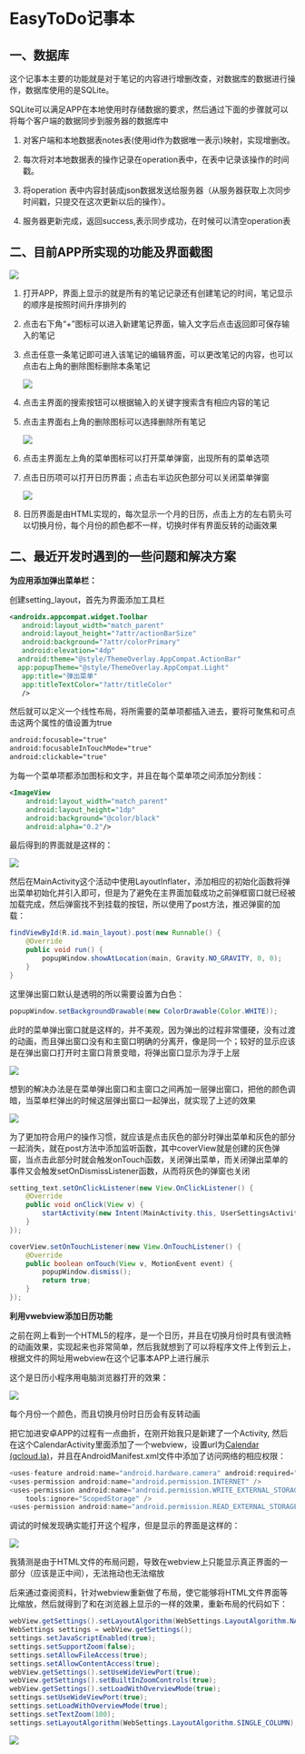 # **EasyToDo记事本**

## 一、数据库

这个记事本主要的功能就是对于笔记的内容进行增删改查，对数据库的数据进行操作，数据库使用的是SQLite。

SQLite可以满足APP在本地使用时存储数据的要求，然后通过下面的步骤就可以将每个客户端的数据同步到服务器的数据库中

1. 
   对客户端和本地数据表notes表(使用id作为数据唯一表示)映射，实现增删改。

2. 每次将对本地数据表的操作记录在operation表中，在表中记录该操作的时间戳。

3. 将operation 表中内容封装成json数据发送给服务器（从服务器获取上次同步时间戳，只提交在这次更新以后的操作）。

4. 服务器更新完成，返回success,表示同步成功，在时候可以清空operation表

## 二、目前APP所实现的功能及界面截图

![](image001.jpg)

1. 打开APP，界面上显示的就是所有的笔记记录还有创建笔记的时间，笔记显示的顺序是按照时间升序排列的

2. 点击右下角“+”图标可以进入新建笔记界面，输入文字后点击返回即可保存输入的笔记

3. 点击任意一条笔记即可进入该笔记的编辑界面，可以更改笔记的内容，也可以点击右上角的删除图标删除本条笔记

   ![](image002.jpg)

4. 点击主界面的搜索按钮可以根据输入的关键字搜索含有相应内容的笔记

5. 点击主界面右上角的删除图标可以选择删除所有笔记

   ![](image003.jpg)

6. 点击主界面左上角的菜单图标可以打开菜单弹窗，出现所有的菜单选项

7. 点击日历项可以打开日历界面；点击右半边灰色部分可以关闭菜单弹窗

   ![](image004.jpg)

8. 日历界面是由HTML实现的，每次显示一个月的日历，点击上方的左右箭头可以切换月份，每个月份的颜色都不一样，切换时伴有界面反转的动画效果

## 二、最近开发时遇到的一些问题和解决方案

**为应用添加弹出菜单栏：**

创建setting_layout，首先为界面添加工具栏

```xml
<androidx.appcompat.widget.Toolbar
   android:layout_width="match_parent"
   android:layout_height="?attr/actionBarSize"
   android:background="?attr/colorPrimary"
   android:elevation="4dp"
  android:theme="@style/ThemeOverlay.AppCompat.ActionBar"
  app:popupTheme="@style/ThemeOverlay.AppCompat.Light"
   app:title="弹出菜单"
   app:titleTextColor="?attr/titleColor"
   />
```

然后就可以定义一个线性布局，将所需要的菜单项都插入进去，要将可聚焦和可点击这两个属性的值设置为true

```xml
android:focusable="true"
android:focusableInTouchMode="true"
android:clickable="true"
```

为每一个菜单项都添加图标和文字，并且在每个菜单项之间添加分割线：

```xml
<ImageView
    android:layout_width="match_parent"
    android:layout_height="1dp"
    android:background="@color/black"
    android:alpha="0.2"/>
```

最后得到的界面就是这样的：

![](image005.png)

然后在MainActivity这个活动中使用LayoutInflater，添加相应的初始化函数将弹出菜单初始化并引入即可，但是为了避免在主界面加载成功之前弹框窗口就已经被加载完成，然后弹窗找不到挂载的按钮，所以使用了post方法，推迟弹窗的加载：

```java
findViewById(R.id.main_layout).post(new Runnable() {
    @Override
    public void run() {
        popupWindow.showAtLocation(main, Gravity.NO_GRAVITY, 0, 0);
    }
}
```

这里弹出窗口默认是透明的所以需要设置为白色：

```java
popupWindow.setBackgroundDrawable(new ColorDrawable(Color.WHITE));
```

此时的菜单弹出窗口就是这样的，并不美观，因为弹出的过程非常僵硬，没有过渡的动画，而且弹出窗口没有和主窗口明确的分离开，像是同一个；较好的显示应该是在弹出窗口打开时主窗口背景变暗，将弹出窗口显示为浮于上层

![](image006.png)

想到的解决办法是在菜单弹出窗口和主窗口之间再加一层弹出窗口，把他的颜色调暗，当菜单栏弹出的时候这层弹出窗口一起弹出，就实现了上述的效果

![](image007.png)

为了更加符合用户的操作习惯，就应该是点击灰色的部分时弹出菜单和灰色的部分一起消失，就在post方法中添加监听函数，其中coverView就是创建的灰色弹窗，当点击此部分时就会触发onTouch函数，关闭弹出菜单，而关闭弹出菜单的事件又会触发setOnDismissListener函数，从而将灰色的弹窗也关闭

```java
setting_text.setOnClickListener(new View.OnClickListener() {
    @Override
    public void onClick(View v) {
        startActivity(new Intent(MainActivity.this, UserSettingsActivity.class));
    }
});

coverView.setOnTouchListener(new View.OnTouchListener() {
    @Override
    public boolean onTouch(View v, MotionEvent event) {
        popupWindow.dismiss();
        return true;
    }
});

```

**利用vwebview添加日历功能**

之前在网上看到一个HTML5的程序，是一个日历，并且在切换月份时具有很流畅的动画效果，实现起来也非常简单，然后我就想到了可以将程序文件上传到云上，根据文件的网址用webview在这个记事本APP上进行展示

这个是日历小程序用电脑浏览器打开的效果：

![](image008.png)

每个月份一个颜色，而且切换月份时日历会有反转动画

把它加进安卓APP的过程有一点曲折，在刚开始我只是新建了一个Activity, 然后在这个CalendarActivity里面添加了一个webview，设置url为[Calendar (qcloud.la)](https://7a78-zxx-cloud-4golphdi6140f16e-1311941279.tcb.qcloud.la/calendar/index.html?sign=ea4e6a7031ba12d8e44b8cb7cb670668&t=1654262631)，并且在AndroidManifest.xml文件中添加了访问网络的相应权限：

```java
<uses-feature android:name="android.hardware.camera" android:required="true" />
<uses-permission android:name="android.permission.INTERNET" />
<uses-permission android:name="android.permission.WRITE_EXTERNAL_STORAGE"
    tools:ignore="ScopedStorage" />
<uses-permission android:name="android.permission.READ_EXTERNAL_STORAGE" />

```

调试的时候发现确实能打开这个程序，但是显示的界面是这样的：

![](image009.png)

我猜测是由于HTML文件的布局问题，导致在webview上只能显示真正界面的一部分（应该是正中间），无法拖动也无法缩放

后来通过查阅资料，针对webview重新做了布局，使它能够将HTML文件界面等比缩放，然后就得到了和在浏览器上显示的一样的效果，重新布局的代码如下：

```java
webView.getSettings().setLayoutAlgorithm(WebSettings.LayoutAlgorithm.NARROW_COLUMNS);
WebSettings settings = webView.getSettings();
settings.setJavaScriptEnabled(true);
settings.setSupportZoom(false);
settings.setAllowFileAccess(true);
settings.setAllowContentAccess(true);
webView.getSettings().setUseWideViewPort(true);
webView.getSettings().setBuiltInZoomControls(true);
webView.getSettings().setLoadWithOverviewMode(true);
settings.setUseWideViewPort(true);
settings.setLoadWithOverviewMode(true);
settings.setTextZoom(100);
settings.setLayoutAlgorithm(WebSettings.LayoutAlgorithm.SINGLE_COLUMN);
```

![](image010.png)